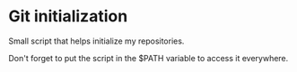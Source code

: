 # Git initialization
Small script that helps initialize my repositories.

Don't forget to put the script in the $PATH variable to access it everywhere.
